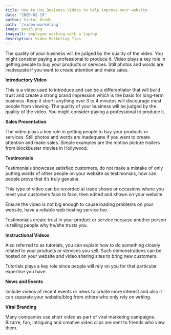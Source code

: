 ```yaml
---
title: How to Use Business Videos to Help improve your website
date: "2020-02-19"
author: Victor Orodi
path: '/video-marketing'
image: post5.png
imagealt: employee working with a laptop
description: Video Marketing Tips
---
```


The quality of your business will be judged by the quality of the video. You might consider paying a professional to produce it. Video plays a key role in getting people to buy your products or services. Still photos and words are inadequate if you want to create attention and make sales.

**Introductory Video**

This is a video used to introduce and can be a differentiator that will build trust and create a strong brand impression which is the basis for long-term business. Keep it short; anything over 3 to 4 minutes will discourage most people from viewing.
The quality of your business will be judged by the quality of the video. You might consider paying a professional to produce it.

**Sales Presentation**

The video plays a key role in getting people to buy your products or services. Still photos and words are inadequate if you want to create attention and make sales. Simple examples are the motion picture trailers from blockbuster movies in Hollywood.

**Testimonials**

Testimonials showcase satisfied customers, do not make a mistake of only putting words of other people on your website as testimonials, how can people prove that it’s truly genuine.

This type of video can be recorded at trade shows or occasions where you meet your customers face to face, then edited and shown on your website.
            
Ensure the video is not big enough to cause loading problems on your website, have a reliable web hosting service too.

Testimonials create trust in your product or service because another person is telling people why he/she trusts you.

**Instructional Videos**

Also referred to as tutorials, you can explain how to do something closely related to your products or services you sell. Such demonstrations can be hosted on your website and video sharing sites to bring new customers.

Tutorials plays a key role since people will rely on you for that particular expertise you have.

**News and Events**

Include videos of recent events or news to create more interest and also it can separate your website/blog from others who only rely on writing.

**Viral Branding**

Many companies use short video as part of viral marketing campaigns. Bizarre, fun, intriguing and creative video clips are sent to friends who view them.